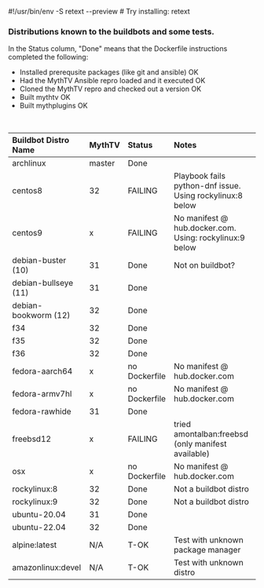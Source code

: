 #!/usr/bin/env -S retext --preview # Try installing: retext

### Distributions known to the buildbots and some tests.

In the Status column, "Done" means that the Dockerfile instructions
completed the following:

- Installed prerequsite packages (like git and ansible) OK
- Had the MythTV Ansible repro loaded and it executed OK
- Cloned the MythTV repro and checked out a version OK
- Built mythtv OK
- Built mythplugins OK
<br/>

Buildbot Distro Name | MythTV | Status | Notes
:--------------------| :----- |:------ |:------------------------------------------------------
archlinux | master | Done |
centos8 | 32 |FAILING | Playbook fails python-dnf issue. Using rockylinux:8 below
centos9 | x |FAILING | No manifest @ hub.docker.com. Using: rockylinux:9 below
debian-buster (10) | 31 | Done | Not on buildbot?
debian-bullseye (11) | 31 | Done |
debian-bookworm (12) | 32 | Done |
f34 | 32 | Done |
f35 | 32 | Done |
f36 | 32 | Done |
fedora-aarch64 | x |no Dockerfile | No manifest @ hub.docker.com
fedora-armv7hl | x |no Dockerfile | No manifest @ hub.docker.com
fedora-rawhide | 31 | Done |
freebsd12 | x |FAILING | tried amontalban:freebsd (only manifest available)
osx | x |no Dockerfile | No manifest @ hub.docker.com
rockylinux:8 | 32 | Done | Not a buildbot distro
rockylinux:9 | 32 | Done | Not a buildbot distro
ubuntu-20.04 | 31 | Done |
ubuntu-22.04 | 32 | Done |
alpine:latest | N/A | T-OK | Test with unknown package manager
amazonlinux:devel | N/A | T-OK | Test with unknown distro
